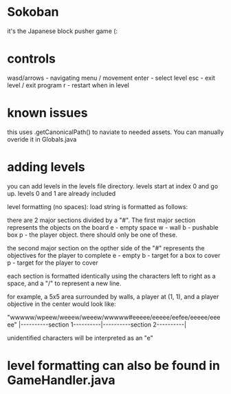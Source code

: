 # Sokoban
it's the Japanese block pusher game (:

# controls
wasd/arrows - navigating menu / movement
enter - select level
esc - exit level / exit program
r - restart when in level

# known issues
this uses .getCanonicalPath() to naviate to needed assets. You can manually overide it in Globals.java

# adding levels
you can add levels in the levels file directory. levels start at index 0 and go up. levels 0 and 1 are already included

level formatting (no spaces):
load string is formatted as follows:
 
there are 2 major sections divided by a "#". The first major section represents the objects on the board
e - empty space
w - wall
b - pushable box
p - the player object. there should only be one of these.

the second major section on the opther side of the "#" represents the objectives for the player to complete
e - empty
b - target for a box to cover
p - target for the player to cover

each section is formatted identically using the characters left to right as a space, and a "/" to represent a new line.
 
for example, a 5x5 area surrounded by walls, a player at (1, 1), and a player objective in the center would look like:

"wwwww/wpeew/weeew/weeew/wwwww#eeeee/eeeee/eefee/eeeee/eeeee"
|----------section 1----------|----------section 2----------|

unidentified characters will be interpreted as an "e"


# level formatting can also be found in GameHandler.java
